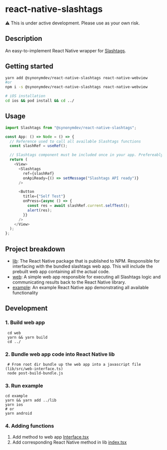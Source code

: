 # react-native-slashtags

:warning: This is under active development. Please use as your own risk.

## Description

An easy-to-implement React Native wrapper for [Slashtags](https://github.com/synonymdev/slashtags).

## Getting started

```bash
yarn add @synonymdev/react-native-slashtags react-native-webview
#or
npm i -s @synonymdev/react-native-slashtags react-native-webview

# iOS installation
cd ios && pod install && cd ../
```

## Usage

```javascript
import Slashtags from "@synonymdev/react-native-slashtags";
```

```javascript
const App: () => Node = () => {
  // Reference used to call all available Slashtags functions
  const slashRef = useRef();

  // Slashtags component must be included once in your app. Prefereably in the app root.
  return (
    <View>
      <Slashtags
        ref={slashRef}
        onApiReady={() => setMessage("Slashtags API ready")}
      />

      <Button
        title={"Self Test"}
        onPress={async () => {
          const res = await slashRef.current.selfTest();
          alert(res);
        }}
      />
    </View>
  );
};
```

## Project breakdown

- [lib](https://github.com/synonymdev/react-native-slashtags/tree/main/lib):
  The React Native package that is published to NPM. Responsible for interfacing with the bundled slashtags web app. This will include the prebuilt web app containing all the actual code.
- [web](https://github.com/synonymdev/react-native-slashtags/tree/main/web):
  A simple web app responsible for executing all Slashtags logic and communicating results back to the React Native library.
- [example](https://github.com/synonymdev/react-native-slashtags/tree/main/example):
  An example React Native app demonstrating all available functionality

## Development

### 1. Build web app

```shell
 cd web
 yarn && yarn build
 cd ../
```

### 2. Bundle web app code into React Native lib

```shell
 # From root dir bundle up the web app into a javascript file (lib/src/web-interface.ts)
 node post-build-bundle.js
```

### 3. Run example

```shell
cd example
yarn && yarn add ../lib
yarn ios
# or
yarn android
```

### 4. Adding functions
1. Add method to web app [Interface.tsx](https://github.com/synonymdev/react-native-slashtags/blob/96673a60742a79f05aeafebe86d2857ed4c2c79f/web/src/Interface.tsx#L39)
2. Add corresponding React Native method in lib [index.tsx](https://github.com/synonymdev/react-native-slashtags/blob/96673a60742a79f05aeafebe86d2857ed4c2c79f/lib/src/index.tsx#L77)
